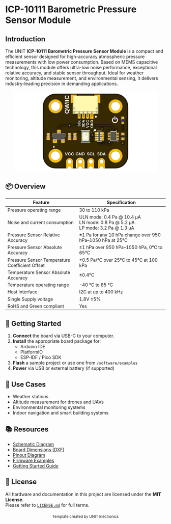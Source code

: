 
# ICP-10111 Barometric Pressure Sensor Module

## Introduction

The UNIT **ICP-10111 Barometric Pressure Sensor Module** is a compact and efficient sensor designed for high-accuracy atmospheric pressure measurements with low power consumption. Based on MEMS capacitive technology, this module offers ultra-low noise performance, exceptional relative accuracy, and stable sensor throughput. Ideal for weather monitoring, altitude measurement, and environmental sensing, it delivers industry-leading precision in demanding applications.



<div align="center">
  <img src="hardware/resources/unit_top_v_1_0_0_icp10111_barometric_pressure_sensor.png" width="450px" alt="Development Board">
  <p><em></em></p>
</div>

## 📦 Overview

<div align="center">

| Feature                                  | Specification                                                     |
|------------------------------------------|-------------------------------------------------------------------|
| Pressure operating range                 | 30 to 110 kPa                                                     |
| Noise and current consumption            | ULN mode: 0.4 Pa @ 10.4 µA<br>LN mode: 0.8 Pa @ 5.2 µA<br>LP mode: 3.2 Pa @ 1.3 µA |
| Pressure Sensor Relative Accuracy        | ±1 Pa for any 10 hPa change over 950 hPa–1050 hPa at 25°C           |
| Pressure Sensor Absolute Accuracy        | ±1 hPa over 950 hPa–1050 hPa, 0°C to 65°C                           |
| Pressure Sensor Temperature Coefficient Offset | ±0.5 Pa/°C over 25°C to 45°C at 100 kPa                           |
| Temperature Sensor Absolute Accuracy     | ±0.4°C                                                           |
| Temperature operating range              | -40 °C to 85 °C                                                   |
| Host Interface                           | I2C at up to 400 kHz                                               |
| Single Supply voltage                    | 1.8V ±5%                                                         |
| RoHS and Green compliant                 | Yes                                                              |

</div>




## 🚀 Getting Started

1. **Connect** the board via USB-C to your computer.
2. **Install** the appropriate board package for:
   - Arduino IDE
   - PlatformIO
   - ESP-IDF / Pico SDK
3. **Flash** a sample project or use one from `/software/examples`
4. **Power** via USB or external battery (if supported)


## 🧪 Use Cases

- Weather stations
- Altitude measurement for drones and UAVs
- Environmental monitoring systems
- Indoor navigation and smart building systems


## 📚 Resources

- [<a href="./hardware/unit_sch_V_0_0_1_ue0094_ICP-10111.pdf">Schematic Diagram</a>](hardware/schematic.pdf)
- [<a href="./hardware/resources/unit_dimension_v_1_0_0_icp10111_barometric_pressure_sensor.png">Board Dimensions (DXF)</a>](docs/dimensions.dxf)
- [<a href="./hardware/resources/unit_pinout_v_0_0_1_ue0094_icp10111_barometric_pressure_sensor_en.png">Pinout Diagram</a>](docs/pinout.png)
- [Firmware Examples](firmware/)
- [Getting Started Guide](docs/getting_started.md)



## 📝 License

All hardware and documentation in this project are licensed under the **MIT License**.  
Please refer to [`LICENSE.md`](LICENSE.md) for full terms.



<div align="center">
  <sub>Template created by UNIT Electronics </sub>
</div>

